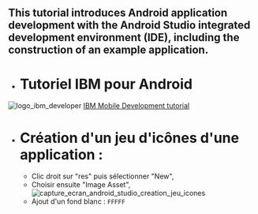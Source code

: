 This tutorial introduces Android application development with the Android Studio integrated development environment (IDE), including the construction of an example application.
----
- # Tutoriel IBM pour Android
![logo_ibm_developer](https://user-images.githubusercontent.com/19194678/50427123-de112a80-089f-11e9-8ac3-e288f840d4ec.png)
[IBM Mobile Development tutorial](https://developer.ibm.com/tutorials/develop-android-applications-with-android-studio/)

- # Création d'un jeu d'icônes d'une application :
  - Clic droit sur "res" puis sélectionner "New",
  - Choisir ensuite "Image Asset",
![capture_ecran_android_studio_creation_jeu_icones](https://user-images.githubusercontent.com/19194678/51151447-34540680-186b-11e9-8c53-b05c20ec72bd.png)
  - Ajout d'un fond blanc : `FFFFF`